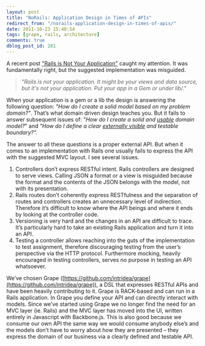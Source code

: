 ```yaml
---
layout: post
title: "NoRails: Application Design in Times of APIs"
redirect_from: "/norails-application-design-in-times-of-apis/"
date: 2011-10-23 15:40:54
tags: [grape, rails, architecture]
comments: true
dblog_post_id: 281
---
```

A recent post ["Rails is Not Your Application"](http://blog.firsthand.ca/2011/10/rails-is-not-your-application.html) caught my attention. It was fundamentally right, but the suggested implementation was misguided.

> _"Rails is not your application. It might be your views and data source, but it's not your application. Put your app in a Gem or under lib/."_

When your application is a gem or a lib the design is answering the following question: _"How do I create a solid model based on my problem domain?"_. That’s what domain driven design teaches you. But it fails to answer subsequent issues of: "_How do I create a solid and <u>usable</u> domain model?_" and _"How do I define a clear <u>externally visible</u> and testable boundary?"._

The answer to all these questions is a proper external API. But when it comes to an implementation with Rails one usually fails to express the API with the suggested MVC layout. I see several issues.

1. Controllers don’t express RESTful intent. Rails controllers are designed to serve views. Calling JSON a format or a view is misguided because the format and the contents of the JSON belongs with the model, not with its presentation.
2. Rails routes don’t coherently express RESTfulness and the separation of routes and controllers creates an unnecessary level of indirection. Therefore it’s difficult to know where the API beings and where it ends by looking at the controller code.
3. Versioning is very hard and the changes in an API are difficult to trace. It’s particularly hard to take an existing Rails application and turn it into an API.
4. Testing a controller allows reaching into the guts of the implementation to test assignment, therefore discouraging testing from the user’s perspective via the HTTP protocol. Furthermore mocking, heavily encouraged in testing controllers, serves no purpose in testing an API whatsoever.

We’ve chosen Grape ([https://github.com/intridea/grape](https://github.com/intridea/grape)), a DSL that expresses RESTful APIs and have been heavily contributing to it. Grape is RACK-based and can run in a Rails application. In Grape you define your API and can directly interact with models. Since we’ve started using Grape we no longer find the need for an MVC layer (ie. Rails) and the MVC layer has moved into the UI, written entirely in Javascript with Backbone.js. This is also good because we consume our own API the same way we would consume anybody else’s and the models don’t have to worry about how they are presented – they express the domain of our business via a clearly defined and testable API.
